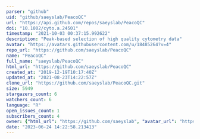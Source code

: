 ```yaml
---
parser: "github"
uid: "github/saeyslab/PeacoQC"
url: "https://api.github.com/repos/saeyslab/PeacoQC"
doi: "10.1002/cyto.a.24501"
timestamp: "2021-10-03 00:37:15.992622"
description: "Peak-based selection of high quality cytometry data"
avatar: "https://avatars.githubusercontent.com/u/18485264?v=4"
repo_url: "https://github.com/saeyslab/PeacoQC"
name: "PeacoQC"
full_name: "saeyslab/PeacoQC"
html_url: "https://github.com/saeyslab/PeacoQC"
created_at: "2019-12-19T10:17:40Z"
updated_at: "2021-08-23T14:22:57Z"
clone_url: "https://github.com/saeyslab/PeacoQC.git"
size: 5949
stargazers_count: 6
watchers_count: 6
language: "R"
open_issues_count: 1
subscribers_count: 4
owner: {"html_url": "https://github.com/saeyslab", "avatar_url": "https://avatars.githubusercontent.com/u/18485264?v=4", "login": "saeyslab", "type": "Organization"}
date: "2023-06-24 14:22:58.213413"
---
```

